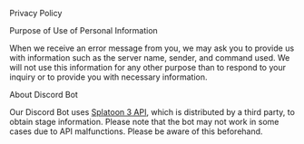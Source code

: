 Privacy Policy

Purpose of Use of Personal Information

When we receive an error message from you, we may ask you to provide us with information such as the server name, sender, and command used.
We will not use this information for any other purpose than to respond to your inquiry or to provide you with necessary information.

About Discord Bot

Our Discord Bot uses [Splatoon 3 API](https://spla3.yuu26.com/), which is distributed by a third party, to obtain stage information.
Please note that the bot may not work in some cases due to API malfunctions. Please be aware of this beforehand.

